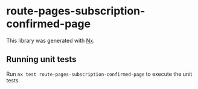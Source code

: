 # route-pages-subscription-confirmed-page

This library was generated with [Nx](https://nx.dev).

## Running unit tests

Run `nx test route-pages-subscription-confirmed-page` to execute the unit tests.
